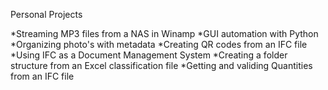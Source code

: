 Personal Projects

*Streaming MP3 files from a NAS in Winamp
*GUI automation with Python
*Organizing photo's with metadata
*Creating QR codes from an IFC file
*Using IFC as a Document Management System
*Creating a folder structure from an Excel classification file
*Getting and validing Quantities from an IFC file
